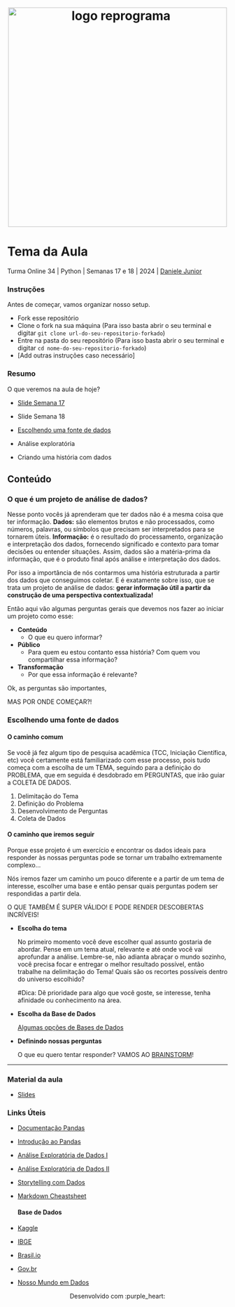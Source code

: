 <h1 align="center">
  <img src="assets/reprograma-fundos-claros.png" alt="logo reprograma" width="500">
</h1>

# Tema da Aula

Turma Online 34 | Python | Semanas 17 e 18 | 2024 | [Daniele Junior](https://travatech.com.br?router=danijr)

### Instruções
Antes de começar, vamos organizar nosso setup.
* Fork esse repositório 
* Clone o fork na sua máquina (Para isso basta abrir o seu terminal e digitar `git clone url-do-seu-repositorio-forkado`)
* Entre na pasta do seu repositório (Para isso basta abrir o seu terminal e digitar `cd nome-do-seu-repositorio-forkado`)
* [Add outras instruções caso necessário]

### Resumo
O que veremos na aula de hoje?
* [Slide Semana 17](https://docs.google.com/presentation/d/1axo2Dlm0Hx35ahKdZW6s-UAdG61L41QXdete8ZcQV0w/edit?usp=sharing)
* Slide Semana 18

* [Escolhendo uma fonte de dados](#Escolhendoumafontededados)
* Análise exploratória
* Criando uma história com dados

## Conteúdo

### O que é um projeto de análise de dados?
Nesse ponto vocês já aprenderam que ter dados não é a mesma coisa que ter informação.
**Dados:** são elementos brutos e não processados, como números, palavras, ou símbolos que precisam ser interpretados para se tornarem úteis. 
**Informação:** é o resultado do processamento, organização e interpretação dos dados, fornecendo significado e contexto para tomar decisões ou entender situações. 
Assim, dados são a matéria-prima da informação, que é o produto final após análise e interpretação dos dados.

Por isso a importância de nós contarmos uma história estruturada a partir dos dados que conseguimos coletar. E é exatamente sobre isso, que se trata um projeto de análise de dados: **gerar informação útil a partir da construção de uma perspectiva contextualizada!**

Então aqui vão algumas perguntas gerais que devemos nos fazer ao iniciar um projeto como esse:

- **Conteúdo**
  - O que eu quero informar?
- **Público**
  - Para quem eu estou contanto essa história? Com quem vou compartilhar essa informação?
- **Transformação**
  - Por que essa informação é relevante?
    
Ok, as perguntas são importantes, 

MAS POR ONDE COMEÇAR?!

### Escolhendo uma fonte de dados

#### O caminho comum
Se você já fez algum tipo de pesquisa acadêmica (TCC, Iniciação Científica, etc) você certamente está familiarizado com esse processo, pois tudo começa com a escolha de um TEMA, seguindo para a definição do PROBLEMA, que em seguida é desdobrado em PERGUNTAS, que irão guiar a COLETA DE DADOS.

1. Delimitação do Tema
2. Definição do Problema
3. Desenvolvimento de Perguntas
4. Coleta de Dados

#### O caminho que iremos seguir
Porque esse projeto é um exercício e encontrar os dados ideais para responder às nossas perguntas pode se tornar um trabalho extremamente complexo...

Nós iremos fazer um caminho um pouco diferente e a partir de um tema de interesse, escolher uma base e então pensar quais perguntas podem ser respondidas a partir dela.

O QUE TAMBÉM É SUPER VÁLIDO! E PODE RENDER DESCOBERTAS INCRÍVEIS!

  * **Escolha do tema**

    No primeiro momento você deve escolher qual assunto gostaria de abordar. Pense em um tema atual, relevante e até onde você vai aprofundar a análise. Lembre-se, não adianta abraçar o mundo sozinho, você precisa focar e entregar o melhor resultado possível, então trabalhe na delimitação do Tema! Quais são os recortes possíveis dentro do universo escolhido?

    #Dica: Dê prioridade para algo que você goste, se interesse, tenha afinidade ou conhecimento na área.

  * **Escolha da Base de Dados**
    
    [Algumas opções de Bases de Dados](#base-de-dados)

* **Definindo nossas perguntas**
  
  O que eu quero tentar responder? VAMOS AO [BRAINSTORM](#material-da-aula)!

***

### Material da aula 

* [Slides](https://docs.google.com/presentation/d/1axo2Dlm0Hx35ahKdZW6s-UAdG61L41QXdete8ZcQV0w/edit?usp=sharing)

### Links Úteis
- [Documentação Pandas](https://pandas.pydata.org/docs/user_guide/index.html#user-guide)
- [Introdução ao Pandas](https://medium.com/tech-grupozap/introdu%C3%A7%C3%A3o-a-biblioteca-pandas-89fa8ed4fa38)
- [Análise Exploratória de Dados I](https://escoladedados.org/tutoriais/analise-exploratoria-de-dados/)
- [Análise Exploratória de Dados II](https://www.alura.com.br/artigos/analise-exploratoria)
- [Storytelling com Dados](https://medium.com/resumos-resenhas/storytelling-com-dados-resumo-fd63ebe4f704)
- [Markdown Cheastsheet](https://www.ibm.com/docs/en/watson-studio-local/1.2.3?topic=notebooks-markdown-jupyter-cheatsheet)

  #### Base de Dados
- [Kaggle](https://www.kaggle.com/datasets)
- [IBGE](https://ces.ibge.gov.br/base-de-dados/links-base-de-dados.html)
- [Brasil.io](https://brasil.io/datasets/)
- [Gov.br](https://dados.gov.br/dados/conjuntos-dados)
- [Nosso Mundo em Dados](https://ourworldindata.org/charts)

<p align="center">
Desenvolvido com :purple_heart:  
</p>


